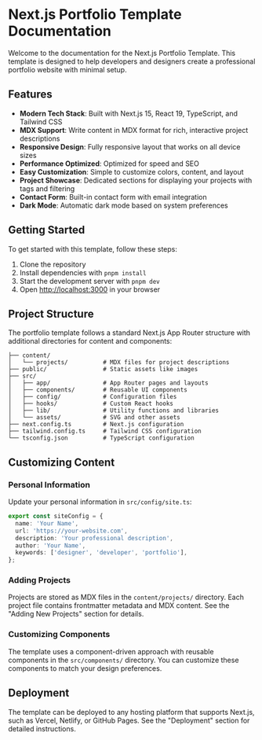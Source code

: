 # Next.js Portfolio Template Documentation

Welcome to the documentation for the Next.js Portfolio Template. This template is designed to help developers and designers create a professional portfolio website with minimal setup.

## Features

- **Modern Tech Stack**: Built with Next.js 15, React 19, TypeScript, and Tailwind CSS
- **MDX Support**: Write content in MDX format for rich, interactive project descriptions
- **Responsive Design**: Fully responsive layout that works on all device sizes
- **Performance Optimized**: Optimized for speed and SEO
- **Easy Customization**: Simple to customize colors, content, and layout
- **Project Showcase**: Dedicated sections for displaying your projects with tags and filtering
- **Contact Form**: Built-in contact form with email integration
- **Dark Mode**: Automatic dark mode based on system preferences

## Getting Started

To get started with this template, follow these steps:

1. Clone the repository
2. Install dependencies with `pnpm install`
3. Start the development server with `pnpm dev`
4. Open [http://localhost:3000](http://localhost:3000) in your browser

## Project Structure

The portfolio template follows a standard Next.js App Router structure with additional directories for content and components:

```
├── content/
│   └── projects/          # MDX files for project descriptions
├── public/                # Static assets like images
├── src/
│   ├── app/               # App Router pages and layouts
│   ├── components/        # Reusable UI components
│   ├── config/            # Configuration files
│   ├── hooks/             # Custom React hooks
│   ├── lib/               # Utility functions and libraries
│   └── assets/            # SVG and other assets
├── next.config.ts         # Next.js configuration
├── tailwind.config.ts     # Tailwind CSS configuration
└── tsconfig.json          # TypeScript configuration
```

## Customizing Content

### Personal Information

Update your personal information in `src/config/site.ts`:

```typescript
export const siteConfig = {
  name: 'Your Name',
  url: 'https://your-website.com',
  description: 'Your professional description',
  author: 'Your Name',
  keywords: ['designer', 'developer', 'portfolio'],
};
```

### Adding Projects

Projects are stored as MDX files in the `content/projects/` directory. Each project file contains frontmatter metadata and MDX content. See the "Adding New Projects" section for details.

### Customizing Components

The template uses a component-driven approach with reusable components in the `src/components/` directory. You can customize these components to match your design preferences.

## Deployment

The template can be deployed to any hosting platform that supports Next.js, such as Vercel, Netlify, or GitHub Pages. See the "Deployment" section for detailed instructions.
